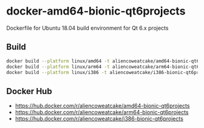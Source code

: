 # docker-amd64-bionic-qt6projects
Dockerfile for Ubuntu 18.04 build environment for Qt 6.x projects

## Build

```bash
docker build --platform linux/amd64 -t aliencoweatcake/amd64-bionic-qt6projects:qt6.8.3u2 .
docker build --platform linux/arm64 -t aliencoweatcake/arm64-bionic-qt6projects:qt6.8.3u2 .
docker build --platform linux/i386 -t aliencoweatcake/i386-bionic-qt6projects:qt6.8.3u2 .
```

## Docker Hub

* https://hub.docker.com/r/aliencoweatcake/amd64-bionic-qt6projects
* https://hub.docker.com/r/aliencoweatcake/arm64-bionic-qt6projects
* https://hub.docker.com/r/aliencoweatcake/i386-bionic-qt6projects
